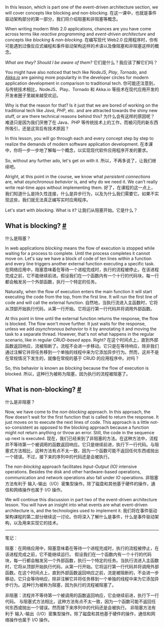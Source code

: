 In this lesson, which is part one of the event-driven architecture section, we will cover concepts like blocking and non-blocking.
在这一课中，也就是事件驱动架构部分的第一部分，我们将介绍阻塞和非阻塞等概念。

When writing modern Web 2.0 applications, chances are you have come across terms like _reactive programming_ and _event-driven architecture_ and concepts like _blocking_ & _non-blocking_.
在编写现代 Web2.0 应用程序时，你有可能遇到过像反应式编程和事件驱动架构这样的术语以及像阻塞和非阻塞这样的概念。

_What are they? Should I be aware of them?_
它们是什么？我应该了解它们吗？

You might have also noticed that tech like _NodeJS_, _Play_, _Tornado_, and _[Akka.io](http://akka.io/)_ are gaining more popularity in the developer circles for modern application development in comparison to traditional tech.
你可能还注意到，与传统技术相比，NodeJS、Play、Tornado 和 Akka.io 等技术在现代应用开发的开发者圈子里越来越受欢迎。

Why is that the reason for that? Is it just that we are bored of working on the traditional tech like _Java_, _PHP_, etc. and are attracted towards the shiny new stuff, or are there technical reasons behind this?
为什么会有这样的原因呢？难道只是因为我们厌倦了在 Java、PHP 等传统技术上的工作，而被闪亮的新东西所吸引，还是这背后有技术原因？

In this lesson, you will go through each and every concept step by step to realize the demands of modern software application development.
在本课中，你将一步一步地了解每一个概念，以实现现代软件应用程序开发的要求。

So, without any further ado, let's get on with it.
所以，不再多说了，让我们继续吧。

Alright, at this point in the course, we know what _persistent connections_ are, what _asynchronous behavior_ is, and why do we need it. We can't really write real-time apps without implementing them.
好了，在课程的这一点上，我们知道什么是持久性连接，什么是异步行为，以及为什么我们需要它。如果不实现这些，我们就无法真正编写实时应用程序。

Let's start with _blocking_. What is it?
让我们从阻塞开始。它是什么？

## What is blocking? [#](https://www.educative.io/courses/web-application-software-architecture-101/N8RZVYO5rpK#What-is-blocking?)
什么是阻塞？

In web applications _blocking_ means the flow of execution is stopped while waiting for a process to complete. Until the process completes it cannot move on. Let's say we have a block of code of ten lines within a function and every line triggers another external function executing a specific task.
在网络应用中，阻塞意味着在等待一个进程完成时，执行的流程被停止。在该进程完成之前，它不能继续前进。假设我们在一个函数内有一个十行的代码块，每一行都会触发另一个外部函数，执行一个特定的任务。

Naturally, when the flow of execution enters the main function it will start executing the code from the top, from the first line. It will run the first line of code and will call the external function.
自然地，当执行流进入主函数时，它将从顶部开始执行代码，从第一行开始。它将运行第一行代码并将调用外部函数。

At this point in time until the external function returns the response, the flow is blocked. The flow won't move further. It just waits for the response, unless we add _asynchronous behavior_ to it by annotating it and moving the task to a separate thread. However, that's not what happens in the regular scenario, like in regular _CRUD-based_ apps. Right?
在这个时间点上，直到外部函数返回响应，流被阻断了。流程不会进一步移动。它只是在等待响应，除非我们通过注解它并将任务移到一个单独的线程中来为它添加异步行为。然而，这并不是在常规情况下发生的，就像在常规的基于 CRUD 的应用程序中。对吗？

So, this behavior is known as _blocking_ because the flow of execution is blocked.
所以，这种行为被称为阻塞，因为执行的流程被阻塞了。

## What is non-blocking? [#](https://www.educative.io/courses/web-application-software-architecture-101/N8RZVYO5rpK#What-is-non-blocking?)
什么是非阻塞？

Now, we have come to the _non-blocking_ approach. In this approach, the flow doesn't wait for the first function that is called to return the response. It just moves on to execute the next lines of code. This approach is a little not-so-consistent as opposed to the blocking approach because a function might not return anything or throw an error. Still, the code in the sequence up next is executed.
现在，我们已经来到了非阻塞的方法。在这种方法中，流程并不等待第一个被调用的函数返回响应。它只是继续前进，执行下一行代码。与阻塞式方法相比，这种方法有点不太一致，因为一个函数可能不返回任何东西或抛出一个错误。不过，接下来的序列中的代码还是会被执行。

The _non-blocking_ approach facilitates _Input-Output (IO)_ intensive operations. Besides the disk and other hardware-based operations, communication and network operations also fall under _IO_ operations.
非阻塞方法有利于 输入-输出（I/O）密集型操作。除了磁盘和其他基于硬件的操作，通信和网络操作也属于 I/O 操作。

We will continue this discussion in part two of the event-driven architecture lesson. You will have an insight into what events are what event-driven architecture is, and the technologies used to implement it.
我们将在事件驱动架构课程的第二部分继续这一讨论。你将深入了解什么是事件，什么是事件驱动架构，以及用来实现它的技术。

---

笔记：

阻塞：在网络应用中，阻塞意味着在等待一个进程完成时，执行的流程被停止，在该进程完成之前，它不能继续运行。
假设我们在一个函数内有一个十行的代码块，每一行都会触发另一个外部函数，执行一个特定的任务。当执行流进入主函数时，它将从顶部开始执行代码，从第一行开始。它将运行第一行代码并将调用外部函数。在这个时间点上，直到外部函数返回响应之前，流是被阻断的，不会进一步移动，它只会等待响应，除非注解它并将任务移到一个单独的线程中来为它添加异步行为。这种行为被称为阻塞，因为执行的流程被阻塞了。

非阻塞：流程并不等待第一个被调用的函数返回响应，它会继续前进，执行下一行代码。
与阻塞式方法相比，这种方法有点不太一致，因为一个函数可能不返回任何东西或抛出一个错误。然而接下来序列中的代码还是会被执行。
非阻塞方法有利于 输入-输出（I/O）密集型操作。除了磁盘和其他基于硬件的操作，通信和网络操作也属于 I/O 操作。

